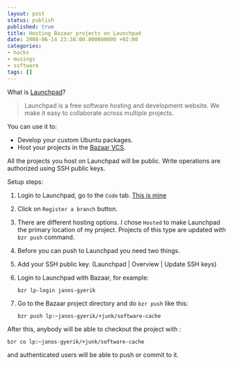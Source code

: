 ```yaml
---
layout: post
status: publish
published: true
title: Hosting Bazaar projects on Launchpad
date: 2008-06-14 23:38:00.000000000 +02:00
categories:
- hacks
- musings
- software
tags: []
---
```

What is [Launchpad](https://launchpad.net/)?

> Launchpad is a free software hosting and development website. We make it easy to collaborate across multiple projects.

You can use it to:

- Develop your custom Ubuntu packages.
- Host your projects in the [Bazaar VCS](http://bazaar-vcs.org/).

All the projects you host on Launchpad will be public.
Write operations are authorized using SSH public keys. 

Setup steps:

1. Login to Launchpad, go to the `Code` tab. [This is mine](https://code.launchpad.net/~janos-gyerik)
1. Click on `Register a branch` button.
1. There are different hosting options. I chose `Hosted` to make Launchpad the primary location of my project. Projects of this type are updated with `bzr push` command.
1. Before you can push to Launchpad you need two things. 
1. Add your SSH public key. (Launchpad | Overview | Update SSH keys)
1. Login to Launchpad with Bazaar, for example: 

    ```
    bzr lp-login janos-gyerik
    ```

1. Go to the Bazaar project directory and do `bzr push` like this: 

    ```
    bzr push lp:~janos-gyerik/+junk/software-cache
    ```

After this, anybody will be able to checkout the project with :
```
bzr co lp:~janos-gyerik/+junk/software-cache
```
and authenticated users will be able to push or commit to it.
